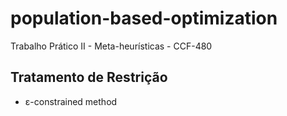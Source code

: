 # population-based-optimization
Trabalho Prático II - Meta-heurísticas - CCF-480

## Tratamento de Restrição
- ɛ-constrained method